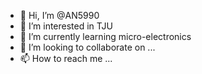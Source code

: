 - 👋 Hi, I’m @AN5990
- 👀 I’m interested in TJU
- 🌱 I’m currently learning micro-electronics
- 💞️ I’m looking to collaborate on ...
- 📫 How to reach me ...

<!---
AN5990/AN5990 is a ✨ special ✨ repository because its `README.md` (this file) appears on your GitHub profile.
You can click the Preview link to take a look at your changes.
--->
